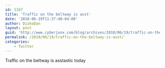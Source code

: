 ```yaml
---
id: 1167
title: 'Traffic on the beltway is asst'
date: '2010-06-19T11:37:40-04:00'
author: DizkoDan
layout: post
guid: 'http://www.cyberjunx.com/blog/archives/2010/06/19/traffic-on-the-beltway-is-asst/'
permalink: /2010/06/19/traffic-on-the-beltway-is-asst/
categories:
    - Twitter
---
```


Traffic on the beltway is asstastic today
